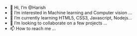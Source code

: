 - 👋 Hi, I’m @Harish
- 👀 I’m interested in Machine learning and Computer vision ...
- 🌱 I’m currently learning HTML5, CSS3, Javascript, Nodejs...
- 💞️ I’m looking to collaborate on a few projects ...
- 📫 How to reach me  ...

<!---
Harish-code/Harish-code is a ✨ special ✨ repository because its `README.md` (this file) appears on your GitHub profile.
You can click the Preview link to take a look at your changes.
--->
